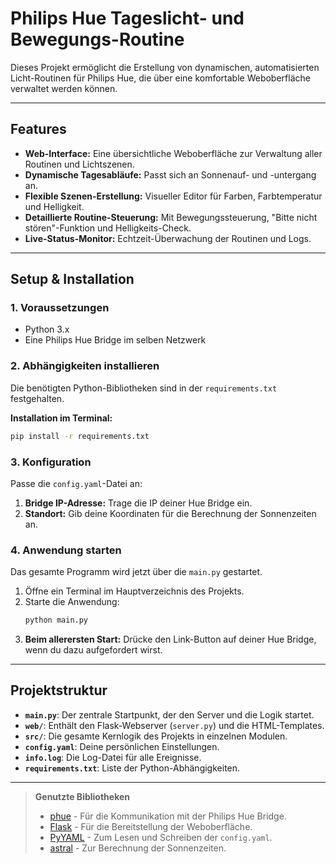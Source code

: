 # Philips Hue Tageslicht- und Bewegungs-Routine

Dieses Projekt ermöglicht die Erstellung von dynamischen, automatisierten Licht-Routinen für Philips Hue, die über eine komfortable Weboberfläche verwaltet werden können.

---

## Features

- **Web-Interface:** Eine übersichtliche Weboberfläche zur Verwaltung aller Routinen und Lichtszenen.
- **Dynamische Tagesabläufe:** Passt sich an Sonnenauf- und -untergang an.
- **Flexible Szenen-Erstellung:** Visueller Editor für Farben, Farbtemperatur und Helligkeit.
- **Detaillierte Routine-Steuerung:** Mit Bewegungssteuerung, "Bitte nicht stören"-Funktion und Helligkeits-Check.
- **Live-Status-Monitor:** Echtzeit-Überwachung der Routinen und Logs.

---

## Setup & Installation

### 1. Voraussetzungen

- Python 3.x
- Eine Philips Hue Bridge im selben Netzwerk

### 2. Abhängigkeiten installieren

Die benötigten Python-Bibliotheken sind in der `requirements.txt` festgehalten.

**Installation im Terminal:**
```bash
pip install -r requirements.txt
```

### 3. Konfiguration

Passe die `config.yaml`-Datei an:
1.  **Bridge IP-Adresse:** Trage die IP deiner Hue Bridge ein.
2.  **Standort:** Gib deine Koordinaten für die Berechnung der Sonnenzeiten an.

### 4. Anwendung starten

Das gesamte Programm wird jetzt über die `main.py` gestartet.

1.  Öffne ein Terminal im Hauptverzeichnis des Projekts.
2.  Starte die Anwendung:
    ```bash
    python main.py
    ```
3.  **Beim allerersten Start:** Drücke den Link-Button auf deiner Hue Bridge, wenn du dazu aufgefordert wirst.

---

## Projektstruktur

- **`main.py`**: Der zentrale Startpunkt, der den Server und die Logik startet.
- **`web/`**: Enthält den Flask-Webserver (`server.py`) und die HTML-Templates.
- **`src/`**: Die gesamte Kernlogik des Projekts in einzelnen Modulen.
- **`config.yaml`**: Deine persönlichen Einstellungen.
- **`info.log`**: Die Log-Datei für alle Ereignisse.
- **`requirements.txt`**: Liste der Python-Abhängigkeiten.

---

> **Genutzte Bibliotheken**
> - [phue](https://github.com/studioimaginaire/phue) - Für die Kommunikation mit der Philips Hue Bridge.
> - [Flask](https://flask.palletsprojects.com/) - Für die Bereitstellung der Weboberfläche.
> - [PyYAML](https://pyyaml.org/) - Zum Lesen und Schreiben der `config.yaml`.
> - [astral](https://astral.readthedocs.io/) - Zur Berechnung der Sonnenzeiten.
